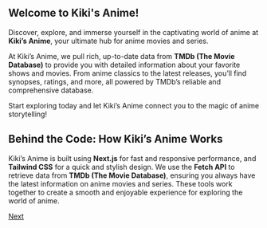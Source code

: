 ## Welcome to Kiki's Anime!
Discover, explore, and immerse yourself in the captivating world of anime at **Kiki’s Anime**, your ultimate hub for anime movies and series. 

At Kiki’s Anime, we pull rich, up-to-date data from **TMDb (The Movie Database)** to provide you with detailed information about your favorite shows and movies. From anime classics to the latest releases, you’ll find synopses, ratings, and more, all powered by TMDb’s reliable and comprehensive database.

Start exploring today and let Kiki’s Anime connect you to the magic of anime storytelling!

## **Behind the Code: How Kiki’s Anime Works**
Kiki’s Anime is built using **Next.js** for fast and responsive performance, and **Tailwind CSS** for a quick and stylish design. We use the **Fetch API** to retrieve data from **TMDb (The Movie Database)**, ensuring you always have the latest information on anime movies and series. These tools work together to create a smooth and enjoyable experience for exploring the world of anime.

[Next](MEET_THE_WORKERS.md)


